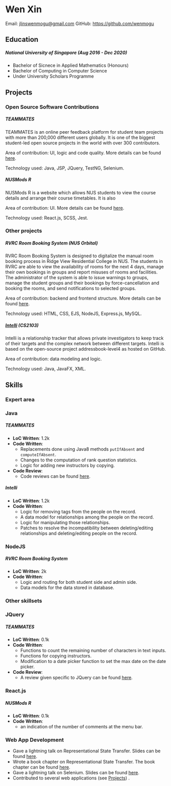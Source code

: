 # Wen Xin

Email: jlinswenmogu@gmail.com
GitHub: https://github.com/wenmogu

## Education

##### National University of Singapore (Aug 2016 - Dec 2020)
- Bachelor of Sicnece in Applied Mathematics (Honours)
- Bachelor of Computing in Computer Science
- Under University Scholars Programme

## Projects

### Open Source Software Contributions

##### TEAMMATES

TEAMMATES is an online peer feedback platform for student team projects with more than 200,000 different users globally. It is one of the biggest student-led open source projects in the world with over 300 contributors.

Area of contribution: UI, logic and code quality. More details can be found [here](https://github.com/TEAMMATES/teammates/pulls/wenmogu).

Technology used: Java, JSP, JQuery, TestNG, Selenium.

##### NUSMods R

NUSMods R is a website which allows NUS students to view the course details and arrange their course timetables. It is also  

Area of contribution: UI. More details can be found [here](https://github.com/nusmodifications/nusmods/pulls?q=is%3Apr+is%3Aclosed+author%3Awenmogu).

Technology used: React.js, SCSS, Jest.

### Other projects

##### RVRC Room Booking System (NUS Orbital)
RVRC Room Booking System is designed to digitalize the manual room booking process in Ridge View Residential College in NUS. The students in RVRC are able to view the availability of rooms for the next 4 days, manage their own bookings in groups and report misuses of rooms and facilities. The administrator of the system is able to issue warnings to groups, manage the student groups and their bookings by force-cancellation and booking the rooms, and send notifications to selected groups. 

Area of contribution: backend and frontend structure. More details can be found [here](https://github.com/wenmogu/bookingSystemDraft).

Technology used: HTML, CSS, EJS, NodeJS, Express.js, MySQL.

##### [Intelli](https://github.com/CS2103AUG2017-F10-B1/main) (CS2103)
Intelli is a relationship tracker that allows private investigators to keep track of their targets and the complex network between different targets. Intelli is based on the open-source project addressbook-level4 as hosted on GitHub.

Area of contribution: data modeling and logic.

Technology used: Java, JavaFX, XML.

## Skills

### Expert area

### Java 

##### TEAMMATES
- **LoC Written**: 1.2k
- **Code Written**: 
	- Replacements done using Java8 methods `putIfAbsent` and `computeIfAbsent`.
	- Changes to the computation of rank question statistics. 
	- Logic for adding new instructors by copying.
- **Code Review**: 
	- Code reviews can be found [here](https://github.com/TEAMMATES/teammates/pulls/assigned/wenmogu).

##### Intelli
- **LoC Written**: 1.2k
- **Code Written**: 
	- Logic for removing tags from the people on the record.
	- A data model for relationships among the people on the record.
	- Logic for manipulating those relationships.
	- Patches to resolve the incompatibility between deleting/editing relationships and deleting/editing people on the record.

### NodeJS

##### RVRC Room Booking System 
- **LoC Written**: 2k
- **Code Written**: 
	- Logic and routing for both student side and admin side. 
	- Data models for the data stored in database.

### Other skillsets

### JQuery

##### TEAMMATES
- **LoC Written**: 0.1k
- **Code Written**: 
	- Functions to count the remaining number of characters in text inputs.
	- Functions for copying instructors. 
	- Modification to a date picker function to set the max date on the date picker. 
- **Code Review**:
	- A review given specific to JQuery can be found [here](https://github.com/TEAMMATES/teammates/pull/8756).

### React.js

##### NUSMods R
- **LoC Written**: 0.1k
- **Code Written**: 
	- an indication of the number of comments at the menu bar.

### Web App Development
- Gave a lightning talk on Representational State Transfer. Slides can be found [here](https://github.com/nus-cs3281/2018/issues/23).
- Wrote a book chapter on Representational State Transfer. The book chapter can be found [here](https://github.com/se-edu/learningresources/blob/master/contents/architecture/RESTArchitecturalStyle.md).
- Gave a lightning talk on Selenium. Slides can be found [here](https://github.com/nus-cs3281/2018/issues/85).
- Contributed to several web applications (see [Projects](#projects)) . 